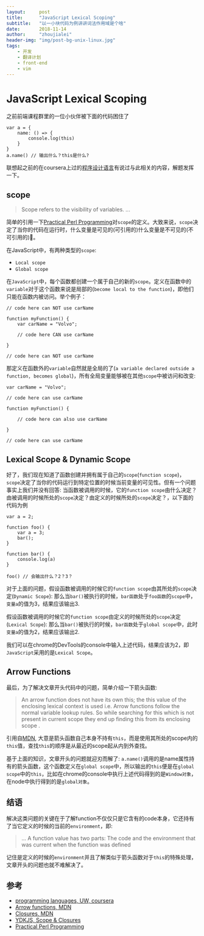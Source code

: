 ```yaml
---
layout:     post
title:      "JavaScript Lexical Scoping"
subtitle:   "以一小块代码为例讲讲词法作用域是个啥"
date:       2018-11-14
author:     "zhoujialei"
header-img: "img/post-bg-unix-linux.jpg"
tags:
    - 开发
    - 翻译计划
    - front-end
    - vim
---
```


# JavaScript Lexical Scoping

之前前端课程群里的一位小伙伴被下面的代码困住了

```
var a = {
	name: () => {
		console.log(this)
	}
}
a.name() // 输出什么？this是什么?
```

联想起之前的在coursera上过的[程序设计语言](https://www.coursera.org/learn/programming-languages/home/welcome)有说过与此相关的内容，解题发挥一下。

## scope

> Scope refers to the visibility of variables. ...

简单的引用一下[Practical Perl Programming](https://users.cs.cf.ac.uk/Dave.Marshall/PERL/node52.html)对`scope`的定义。大致来说，`scope`决定了当你的代码在运行时，什么变量是可见的(可引用的)什么变量是不可见的(不可引用的)。

在JavaScript中，有两种类型的`scope`:

* `Local scope`
* `Global scope`

在`JavaScript`中，每个函数都创建一个属于自己的新的`scope`。定义在函数中的`variable`对于这个函数来说是局部的(`become local to the function`)，即他们只能在函数内被访问。举个例子：

```
// code here can NOT use carName

function myFunction() {
    var carName = "Volvo";

    // code here CAN use carName

}

// code here can NOT use carName
```

那定义在函数外的`variable`自然就是全局的了(`a variable declared outside a function, becomes global`)，所有全局变量能够被在其他`scope`中被访问和改变:

```
var carName = "Volvo";

// code here can use carName

function myFunction() {

    // code here can also use carName 

}

// code here can use carName
```

## Lexical Scope & Dynamic Scope

好了，我们现在知道了函数创建并拥有属于自己的`scope`(`function scope`)，`scope`决定了当你的代码运行到特定位置的时候当前变量的可见性。但有一个问题事实上我们并没有回答: 当函数被调用的时候，它的`function scope`由什么决定？由被调用的时候所处的`scope`决定？由定义的时候所处的`scope`决定？，以下面的代码为例

```
var a = 2;

function foo() {
	var a = 3;
	bar();
}

function bar() {
	console.log(a)
}

foo() // 会输出什么？2？3？
```
对于上面的问题，假设函数被调用的时候它的`function scope`由其所处的`scope`决定(`Dynamic Scope`): 那么当`bar()`被执行的时候，`bar函数`处于`foo函数`的`scope`中，`变量a`的值为3，结果应该输出3.

假设函数被调用的时候它的`function scope`由定义的时候所处的`scope`决定(`Lexical Scope`): 那么当`bar()`被执行的时候，`bar函数`处于`global scope`中，此时`变量a`的值为2，结果应该输出2.

我们可以在chrome的DevTools的console中输入上述代码，结果应该为2，即`JavaScript`采用的是`Lexical Scope`。

## Arrow Functions

最后，为了解决文章开头代码中的问题，简单介绍一下箭头函数:

> An arrow function does not have its own this; the this value of the enclosing lexical context is used i.e. Arrow functions follow the normal variable lookup rules. So while searching for this  which is not present in current scope they end up finding this from its enclosing scope . 

引用自[MDN](https://developer.mozilla.org/en-US/docs/Web/JavaScript/Reference/Functions/Arrow_functions), 大意是箭头函数自己本身不持有`this`，而是使用其所处的scope内的`this`值，查找`this`的顺序是从最近的scope起从内到外查找。

基于上面的知识，文章开头的问题就迎刃而解了: `a.name()`调用的是name属性持有的箭头函数，这个函数定义在`global scope`中，所以输出的`this`便是在`global scope`中的`this`，比如在chrome的console中执行上述代码得到的是`Window对象`，在node中执行得到的是`global对象`。

## 结语

解决这类问题的关键在于了解function不仅仅只是它含有的code本身，它还持有了当它定义的时候的当前的`environment`，即:

> ... A function value has two parts: The code and the environment that was current when the function was defined

记住是定义的时候的`environment`并且了解类似于箭头函数对于`this`的特殊处理，文章开头的问题也就不难解决了。

## 参考

* [programming languages, UW, coursera](https://www.coursera.org/learn/programming-languages/home/welcome)
* [Arrow functions, MDN](https://developer.mozilla.org/en-US/docs/Web/JavaScript/Reference/Functions/Arrow_functions)
* [Closures, MDN](https://developer.mozilla.org/en-US/docs/Web/JavaScript/Closures)
* [YDKJS, Scope & Closures](https://github.com/getify/You-Dont-Know-JS/blob/master/scope%20%26%20closures/apA.md)
* [Practical Perl Programming](https://users.cs.cf.ac.uk/Dave.Marshall/PERL/node52.html)